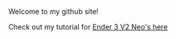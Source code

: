 Welcome to my github site!

Check out my tutorial for [Ender 3 V2 Neo's here](ender3_v2_neo/FIRMWARE_UPDATE)
